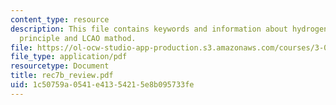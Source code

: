 ```yaml
---
content_type: resource
description: This file contains keywords and information about hydrogen, variational
  principle and LCAO mathod.
file: https://ol-ocw-studio-app-production.s3.amazonaws.com/courses/3-012-fundamentals-of-materials-science-fall-2005/1c50759a0541e41354215e8b095733fe_rec7b_review.pdf
file_type: application/pdf
resourcetype: Document
title: rec7b_review.pdf
uid: 1c50759a-0541-e413-5421-5e8b095733fe
---
```

